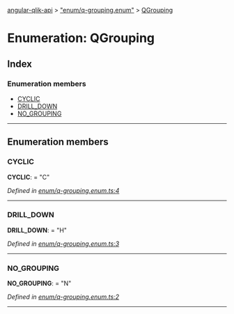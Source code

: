 [angular-qlik-api](../README.md) > ["enum/q-grouping.enum"](../modules/_enum_q_grouping_enum_.md) > [QGrouping](../enums/_enum_q_grouping_enum_.qgrouping.md)

# Enumeration: QGrouping

## Index

### Enumeration members

* [CYCLIC](_enum_q_grouping_enum_.qgrouping.md#cyclic)
* [DRILL_DOWN](_enum_q_grouping_enum_.qgrouping.md#drill_down)
* [NO_GROUPING](_enum_q_grouping_enum_.qgrouping.md#no_grouping)

---

## Enumeration members

<a id="cyclic"></a>

###  CYCLIC

**CYCLIC**:  = "C"

*Defined in [enum/q-grouping.enum.ts:4](https://github.com/goekaypamuk/angular-qlik-api/blob/be30617/src/enum/q-grouping.enum.ts#L4)*

___
<a id="drill_down"></a>

###  DRILL_DOWN

**DRILL_DOWN**:  = "H"

*Defined in [enum/q-grouping.enum.ts:3](https://github.com/goekaypamuk/angular-qlik-api/blob/be30617/src/enum/q-grouping.enum.ts#L3)*

___
<a id="no_grouping"></a>

###  NO_GROUPING

**NO_GROUPING**:  = "N"

*Defined in [enum/q-grouping.enum.ts:2](https://github.com/goekaypamuk/angular-qlik-api/blob/be30617/src/enum/q-grouping.enum.ts#L2)*

___


